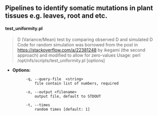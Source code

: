 ## Pipelines to identify somatic mutations in plant tissues e.g. leaves, root and etc.







#### test_uniformity.pl
> D (Variance/Mean) test by comparing observed D and simulated D\
> Code for random simulation was borrowed from the post in https://stackoverflow.com/a/22381248 by ikegami (the second approach) and modified to allow for zero-values
Usage:   perl /opt/nfs/scripts/test_uniformity.pl [options]

* **Options:**   

            -q, --query-file  <string>
                file contain list of numbers, required

            -o, --output <filename>
                output file, default to STDOUT

            -t, --times
                random times [default: 1]


